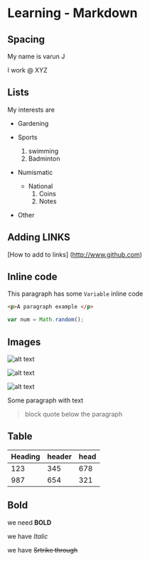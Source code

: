 # Learning - Markdown

## Spacing

My name is varun J

I work @ XYZ

## Lists

My interests are

- Gardening

- Sports
  1. swimming
  2. Badminton
- Numismatic
  - National
     1. Coins
     2. Notes

 - Other

 ## Adding LINKS

[How to add to links] (http://www.github.com)


## Inline code

This paragraph has some `Variable` inline code

```html
<p>A paragraph example </p>
```

```javascript
var num = Math.random();
```


## Images

![alt text](https://picsum.photos/999/666)

![alt text](https://picsum.photos/204/203)

![alt text](https://picsum.photos/210/210)




Some paragraph with text
 > block quote below the paragraph


 ## Table

 | Heading | header | head  |
 | --- | --- | ---  |
| 123 | 345 | 678  |
| 987 | 654 | 321  |




## Bold

we need **BOLD**

we have *Italic*

we have ~~Srtrike through~~

